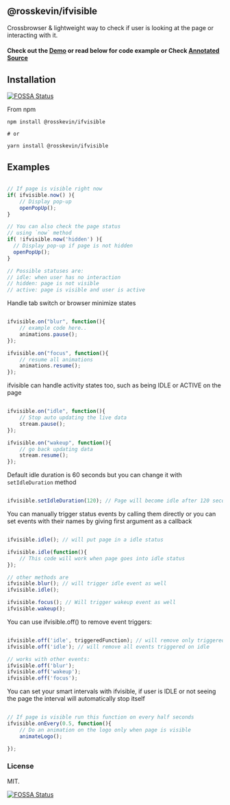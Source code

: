 @rosskevin/ifvisible
------------

Crossbrowser & lightweight way to check if user is looking at the page or interacting with it.

#### Check out the [Demo](http://rosskevin.github.com/ifvisible/demo.html) or read below for code example or Check [Annotated Source](http://rosskevin.github.com/ifvisible/docs/ifvisible.html)


## Installation
[![FOSSA Status](https://app.fossa.io/api/projects/git%2Bgithub.com%2Frosskevin%2Fifvisible.js.svg?type=shield)](https://app.fossa.io/projects/git%2Bgithub.com%2Frosskevin%2Fifvisible.js?ref=badge_shield)

From npm
```
npm install @rosskevin/ifvisible

# or

yarn install @rosskevin/ifvisible
```

## Examples

```javascript

// If page is visible right now
if( ifvisible.now() ){
	// Display pop-up
	openPopUp();
}

// You can also check the page status
// using `now` method
if( !ifvisible.now('hidden') ){
  // Display pop-up if page is not hidden
  openPopUp();
}

// Possible statuses are:
// idle: when user has no interaction
// hidden: page is not visible
// active: page is visible and user is active

```

Handle tab switch or browser minimize states

```javascript

ifvisible.on("blur", function(){
	// example code here..
	animations.pause();
});

ifvisible.on("focus", function(){
	// resume all animations
	animations.resume();
});

```

ifvisible can handle activity states too, such as being IDLE or ACTIVE on the page

```javascript

ifvisible.on("idle", function(){
	// Stop auto updating the live data
	stream.pause();
});

ifvisible.on("wakeup", function(){
	// go back updating data
	stream.resume();
});

```

Default idle duration is 60 seconds but you can change it with `setIdleDuration` method

```javascript

ifvisible.setIdleDuration(120); // Page will become idle after 120 seconds

```

You can manually trigger status events by calling them directly or you can set events with their names by giving first argument as a callback

```javascript

ifvisible.idle(); // will put page in a idle status

ifvisible.idle(function(){
	// This code will work when page goes into idle status
});

// other methods are
ifvisible.blur(); // will trigger idle event as well
ifvisible.idle();

ifvisible.focus(); // Will trigger wakeup event as well
ifvisible.wakeup();
```

You can use ifvisible.off() to remove event triggers:

```javascript

ifvisible.off('idle', triggeredFunction); // will remove only triggeredFunction from being tiggered on idle
ifvisible.off('idle'); // will remove all events triggered on idle

// works with other events:
ifvisible.off('blur');
ifvisible.off('wakeup');
ifvisible.off('focus');

```

You can set your smart intervals with ifvisible, if user is IDLE or not seeing the page the interval will automatically stop itself

```javascript

// If page is visible run this function on every half seconds
ifvisible.onEvery(0.5, function(){
    // Do an animation on the logo only when page is visible
	animateLogo();

});

```

### License
MIT.


[![FOSSA Status](https://app.fossa.io/api/projects/git%2Bgithub.com%2Frosskevin%2Fifvisible.js.svg?type=large)](https://app.fossa.io/projects/git%2Bgithub.com%2Frosskevin%2Fifvisible.js?ref=badge_large)
